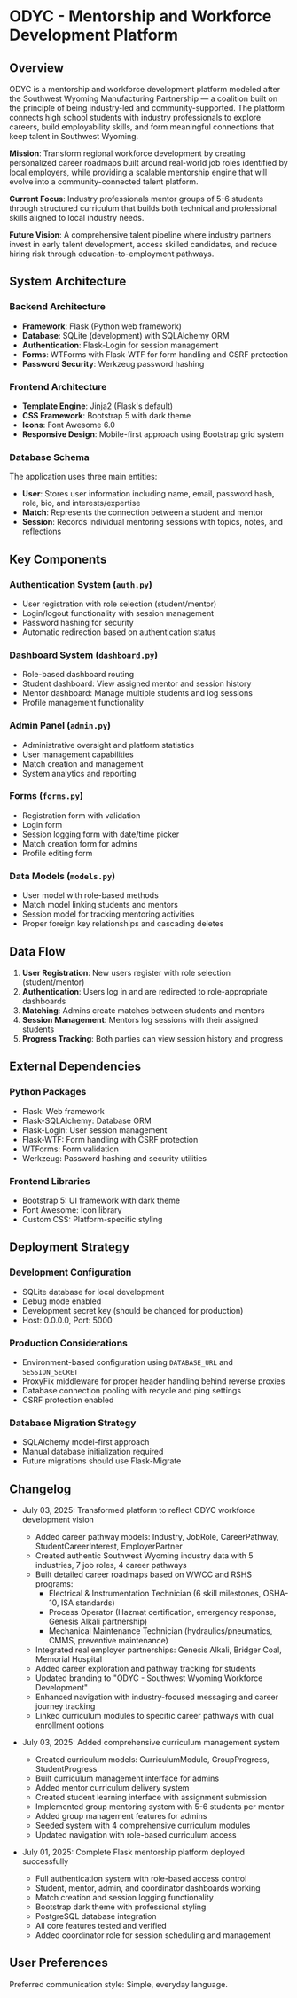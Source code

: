 # ODYC - Mentorship and Workforce Development Platform

## Overview

ODYC is a mentorship and workforce development platform modeled after the Southwest Wyoming Manufacturing Partnership — a coalition built on the principle of being industry-led and community-supported. The platform connects high school students with industry professionals to explore careers, build employability skills, and form meaningful connections that keep talent in Southwest Wyoming.

**Mission**: Transform regional workforce development by creating personalized career roadmaps built around real-world job roles identified by local employers, while providing a scalable mentorship engine that will evolve into a community-connected talent platform.

**Current Focus**: Industry professionals mentor groups of 5-6 students through structured curriculum that builds both technical and professional skills aligned to local industry needs.

**Future Vision**: A comprehensive talent pipeline where industry partners invest in early talent development, access skilled candidates, and reduce hiring risk through education-to-employment pathways.

## System Architecture

### Backend Architecture
- **Framework**: Flask (Python web framework)
- **Database**: SQLite (development) with SQLAlchemy ORM
- **Authentication**: Flask-Login for session management
- **Forms**: WTForms with Flask-WTF for form handling and CSRF protection
- **Password Security**: Werkzeug password hashing

### Frontend Architecture
- **Template Engine**: Jinja2 (Flask's default)
- **CSS Framework**: Bootstrap 5 with dark theme
- **Icons**: Font Awesome 6.0
- **Responsive Design**: Mobile-first approach using Bootstrap grid system

### Database Schema
The application uses three main entities:
- **User**: Stores user information including name, email, password hash, role, bio, and interests/expertise
- **Match**: Represents the connection between a student and mentor
- **Session**: Records individual mentoring sessions with topics, notes, and reflections

## Key Components

### Authentication System (`auth.py`)
- User registration with role selection (student/mentor)
- Login/logout functionality with session management
- Password hashing for security
- Automatic redirection based on authentication status

### Dashboard System (`dashboard.py`)
- Role-based dashboard routing
- Student dashboard: View assigned mentor and session history
- Mentor dashboard: Manage multiple students and log sessions
- Profile management functionality

### Admin Panel (`admin.py`)
- Administrative oversight and platform statistics
- User management capabilities
- Match creation and management
- System analytics and reporting

### Forms (`forms.py`)
- Registration form with validation
- Login form
- Session logging form with date/time picker
- Match creation form for admins
- Profile editing form

### Data Models (`models.py`)
- User model with role-based methods
- Match model linking students and mentors
- Session model for tracking mentoring activities
- Proper foreign key relationships and cascading deletes

## Data Flow

1. **User Registration**: New users register with role selection (student/mentor)
2. **Authentication**: Users log in and are redirected to role-appropriate dashboards
3. **Matching**: Admins create matches between students and mentors
4. **Session Management**: Mentors log sessions with their assigned students
5. **Progress Tracking**: Both parties can view session history and progress

## External Dependencies

### Python Packages
- Flask: Web framework
- Flask-SQLAlchemy: Database ORM
- Flask-Login: User session management
- Flask-WTF: Form handling with CSRF protection
- WTForms: Form validation
- Werkzeug: Password hashing and security utilities

### Frontend Libraries
- Bootstrap 5: UI framework with dark theme
- Font Awesome: Icon library
- Custom CSS: Platform-specific styling

## Deployment Strategy

### Development Configuration
- SQLite database for local development
- Debug mode enabled
- Development secret key (should be changed for production)
- Host: 0.0.0.0, Port: 5000

### Production Considerations
- Environment-based configuration using `DATABASE_URL` and `SESSION_SECRET`
- ProxyFix middleware for proper header handling behind reverse proxies
- Database connection pooling with recycle and ping settings
- CSRF protection enabled

### Database Migration Strategy
- SQLAlchemy model-first approach
- Manual database initialization required
- Future migrations should use Flask-Migrate

## Changelog
- July 03, 2025: Transformed platform to reflect ODYC workforce development vision
  - Added career pathway models: Industry, JobRole, CareerPathway, StudentCareerInterest, EmployerPartner
  - Created authentic Southwest Wyoming industry data with 5 industries, 7 job roles, 4 career pathways
  - Built detailed career roadmaps based on WWCC and RSHS programs:
    * Electrical & Instrumentation Technician (6 skill milestones, OSHA-10, ISA standards)
    * Process Operator (Hazmat certification, emergency response, Genesis Alkali partnership)
    * Mechanical Maintenance Technician (hydraulics/pneumatics, CMMS, preventive maintenance)
  - Integrated real employer partnerships: Genesis Alkali, Bridger Coal, Memorial Hospital
  - Added career exploration and pathway tracking for students
  - Updated branding to "ODYC - Southwest Wyoming Workforce Development"
  - Enhanced navigation with industry-focused messaging and career journey tracking
  - Linked curriculum modules to specific career pathways with dual enrollment options

- July 03, 2025: Added comprehensive curriculum management system
  - Created curriculum models: CurriculumModule, GroupProgress, StudentProgress
  - Built curriculum management interface for admins
  - Added mentor curriculum delivery system
  - Created student learning interface with assignment submission
  - Implemented group mentoring system with 5-6 students per mentor
  - Added group management features for admins
  - Seeded system with 4 comprehensive curriculum modules
  - Updated navigation with role-based curriculum access

- July 01, 2025: Complete Flask mentorship platform deployed successfully
  - Full authentication system with role-based access control
  - Student, mentor, admin, and coordinator dashboards working
  - Match creation and session logging functionality
  - Bootstrap dark theme with professional styling
  - PostgreSQL database integration
  - All core features tested and verified
  - Added coordinator role for session scheduling and management

## User Preferences

Preferred communication style: Simple, everyday language.